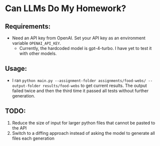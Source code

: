 # Can LLMs Do My Homework?

## Requirements:
- Need an API key from OpenAI. Set your API key as an environment variable `OPENAI_API_KEY`.
  - Currently, the hardcoded model is gpt-4-turbo. I have yet to test it with other models.

## Usage:
- I ran `python main.py --assignment-folder assignments/food-webs/ --output-folder results/food-webs` to get current results. The output failed twice and then the third time it passed all tests without further generation.

## TODO:
1. Reduce the size of input for larger python files that cannot be pasted to the API
2. Switch to a diffing approach instead of asking the model to generate all files each generation

